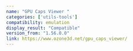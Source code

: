 ```yaml
---
name: "GPU Caps Viewer "
categories: ['utils-tools']
compatibility: emulation
display_result: "Compatible"
version_from: "1.56.0.0"
link: https://www.ozone3d.net/gpu_caps_viewer/
---
```


